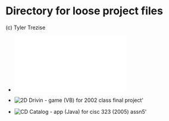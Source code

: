 # Directory for loose project files

(c) Tyler Trezise


* ![Microcontroller based Parts Inspection and Sorting System (C)](/sorting-system.c "Microcontroller based Parts Inspection and Sorting SystemM")

* ![2D Drivin - game (VB) for 2002 class final project'](../../../2DDrivin "2D Drivin'")

* ![CD Catalog - app (Java) for cisc 323 (2005) assn5'](/cisc323-assn5 "CD Catalog app")
